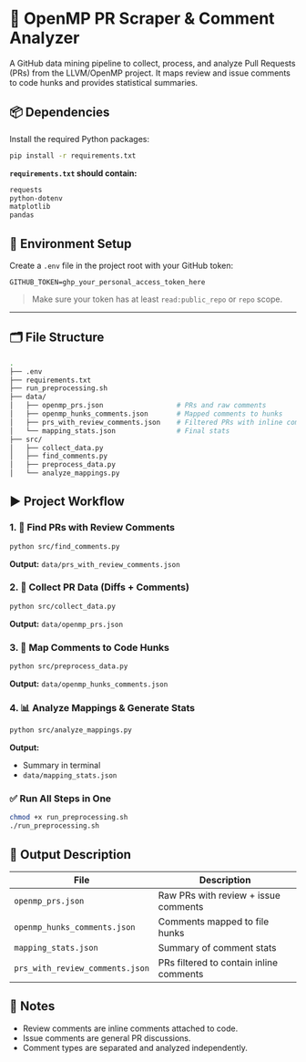 # 🧠 OpenMP PR Scraper & Comment Analyzer

A GitHub data mining pipeline to collect, process, and analyze Pull Requests (PRs) from the LLVM/OpenMP project. It maps review and issue comments to code hunks and provides statistical summaries.


## 📦 Dependencies

Install the required Python packages:

```bash
pip install -r requirements.txt
```

**`requirements.txt` should contain:**

```txt
requests
python-dotenv
matplotlib
pandas
```

## 🔐 Environment Setup

Create a `.env` file in the project root with your GitHub token:

```env
GITHUB_TOKEN=ghp_your_personal_access_token_here
```

> Make sure your token has at least `read:public_repo` or `repo` scope.

---

## 🗂️ File Structure

```bash
.
├── .env
├── requirements.txt
├── run_preprocessing.sh
├── data/
│   ├── openmp_prs.json                  # PRs and raw comments
│   ├── openmp_hunks_comments.json       # Mapped comments to hunks
│   ├── prs_with_review_comments.json    # Filtered PRs with inline comments
│   └── mapping_stats.json               # Final stats
├── src/
│   ├── collect_data.py
│   ├── find_comments.py
│   ├── preprocess_data.py
│   └── analyze_mappings.py
```

## ▶️ Project Workflow

### 1. 🔎 Find PRs with Review Comments

```bash
python src/find_comments.py
```

**Output:** `data/prs_with_review_comments.json`


### 2. 🧲 Collect PR Data (Diffs + Comments)

```bash
python src/collect_data.py
```

**Output:** `data/openmp_prs.json`


### 3. 🧮 Map Comments to Code Hunks

```bash
python src/preprocess_data.py
```

**Output:** `data/openmp_hunks_comments.json`


### 4. 📊 Analyze Mappings & Generate Stats

```bash
python src/analyze_mappings.py
```

**Output:**

* Summary in terminal
* `data/mapping_stats.json`


### ✅ Run All Steps in One

```bash
chmod +x run_preprocessing.sh
./run_preprocessing.sh
```



## 📁 Output Description

| File                            | Description                             |
| ------------------------------- | --------------------------------------- |
| `openmp_prs.json`               | Raw PRs with review + issue comments    |
| `openmp_hunks_comments.json`    | Comments mapped to file hunks           |
| `mapping_stats.json`            | Summary of comment stats                |
| `prs_with_review_comments.json` | PRs filtered to contain inline comments |



## 🧪 Notes

* Review comments are inline comments attached to code.
* Issue comments are general PR discussions.
* Comment types are separated and analyzed independently.

